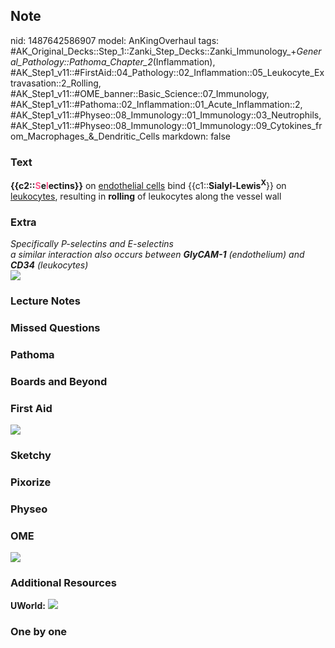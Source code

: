 ## Note
nid: 1487642586907
model: AnKingOverhaul
tags: #AK_Original_Decks::Step_1::Zanki_Step_Decks::Zanki_Immunology_+_General_Pathology::Pathoma_Chapter_2_(Inflammation), #AK_Step1_v11::#FirstAid::04_Pathology::02_Inflammation::05_Leukocyte_Extravasation::2_Rolling, #AK_Step1_v11::#OME_banner::Basic_Science::07_Immunology, #AK_Step1_v11::#Pathoma::02_Inflammation::01_Acute_Inflammation::2, #AK_Step1_v11::#Physeo::08_Immunology::01_Immunology::03_Neutrophils, #AK_Step1_v11::#Physeo::08_Immunology::01_Immunology::09_Cytokines_from_Macrophages_&_Dendritic_Cells
markdown: false

### Text
<div>
  <b>{{c2::<font color="#FC5A8D">S</font>e<font color=
  "#FC5A8D">l</font>ectins}}</b> on <u>endothelial cells</u> bind
  {{c1::<b>Sialyl-Lewis<sup>X</sup></b>}} on <u>leukocytes</u>,
  resulting in <b>rolling</b> of leukocytes along the vessel wall
</div>

### Extra
<div>
  <i>Specifically P-selectins and E-selectins</i>
</div>
<div>
  <i>a similar interaction also occurs between</i> <b style=
  "font-style: italic;">GlyCAM-1</b> <i>(endothelium) and</i>
  <b style="font-style: italic;">CD34</b> <i>(leukocytes)</i>
</div>
<div><img src="paste-589651765100893.jpg" class="resizer"></div>

### Lecture Notes


### Missed Questions


### Pathoma


### Boards and Beyond


### First Aid
<img src="tmpPjipZI.png">

### Sketchy


### Pixorize


### Physeo


### OME
<div class="ome-widget">
  <a href=
  "https://onlinemeded.org/spa/immunology?ref=anki"><img src=
  "_OME_AnkiFlashcards_Topic_3.png"></a>
</div>

### Additional Resources
<b>UWorld:</b> <img src="rolling.jpg">

### One by one

